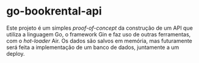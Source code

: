 # go-bookrental-api

Este projeto é um simples *proof-of-concept* da construção de um API que utiliza a linguagem Go, o framework Gin e faz uso de outras ferramentas, com o *hot-loader* Air. Os dados são salvos em memória, mas futuramente será feita a implementação de um banco de dados, juntamente a um deploy.